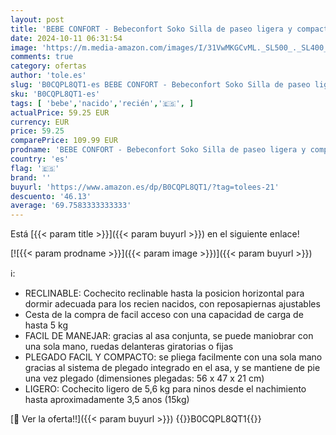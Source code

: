 ```yaml
---
layout: post
title: 'BEBE CONFORT - Bebeconfort Soko Silla de paseo ligera y compacta  sólo 5 6 kg  reclinable en posición horizontal para recién nacidos  plegable con una sola mano  para niños de 0 a 15 kg  color Mineral Green'
date: 2024-10-11 06:31:54
image: 'https://m.media-amazon.com/images/I/31VwMKGCvML._SL500_._SL400_.jpg'
comments: true
category: ofertas
author: 'tole.es'
slug: 'B0CQPL8QT1-es BEBE CONFORT - Bebeconfort Soko Silla de paseo ligera y...'
sku: 'B0CQPL8QT1-es'
tags: [ 'bebe','nacido','recién','🇪🇸', ]
actualPrice: 59.25 EUR
currency: EUR
price: 59.25
comparePrice: 109.99 EUR
prodname: 'BEBE CONFORT - Bebeconfort Soko Silla de paseo ligera y compacta  sólo 5 6 kg  reclinable en posición horizontal para recién nacidos  plegable con una sola mano  para niños de 0 a 15 kg  color Mineral Green'
country: 'es'
flag: '🇪🇸'
brand: ''
buyurl: 'https://www.amazon.es/dp/B0CQPL8QT1/?tag=tolees-21'
descuento: '46.13'
average: '69.7583333333333'
---
```


Está [{{< param title >}}]({{< param buyurl >}}) en el siguiente enlace!

[![{{< param prodname >}}]({{< param image >}})]({{< param buyurl >}})

ℹ️:

- RECLINABLE: Cochecito reclinable hasta la posicion horizontal para dormir adecuada para los recien nacidos, con reposapiernas ajustables
- Cesta de la compra de facil acceso con una capacidad de carga de hasta 5 kg
- FACIL DE MANEJAR: gracias al asa conjunta, se puede maniobrar con una sola mano, ruedas delanteras giratorias o fijas
- PLEGADO FACIL Y COMPACTO: se pliega facilmente con una sola mano gracias al sistema de plegado integrado en el asa, y se mantiene de pie una vez plegado (dimensiones plegadas: 56 x 47 x 21 cm)
- LIGERO: Cochecito ligero de 5,6 kg para ninos desde el nachimiento hasta aproximadamente 3,5 anos (15kg)

[🛒 Ver la oferta!!]({{< param buyurl >}})
{{<world>}}B0CQPL8QT1{{</world>}}
